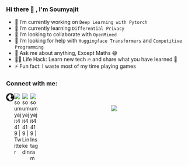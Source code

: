 ### Hi there 👋 , **I'm Soumyajit**
<!--
**soumyajit4419/soumyajit4419** is a ✨ _special_ ✨ repository because its `README.md` (this file) appears on your GitHub profile. 
Here are some ideas to get you started: -->
- 🔭 I’m currently working on `Deep Learning with Pytorch`
- 🌱 I’m currently learning `Differential Privacy`
- 👯 I’m looking to collaborate with `OpenMined`
- 🤔 I’m looking for help with `Huggingface Transformers` and `Competitive Programming`
- 💬 Ask me about anything, Except Maths :sweat_smile:
- 👨‍💻 Life Hack: Learn new tech :fire: and share what you have learned :tada:
- ⚡ Fun fact: I waste most of my time playing games

### Connect with me:
[<img align="left" alt="webpage" width="22px" src="https://raw.githubusercontent.com/iconic/open-iconic/master/svg/globe.svg" />][website]
[<img align="left" alt="soumyajit4419 | Twitter" width="22px" src="https://cdn.jsdelivr.net/npm/simple-icons@v3/icons/twitter.svg" />][twitter]
[<img align="left" alt="soumyajit4419  | LinkedIn" width="22px" src="https://cdn.jsdelivr.net/npm/simple-icons@v3/icons/linkedin.svg" />][linkedin]
[<img align="left" alt="soumyajit4419  | Instagram" width="22px" src="https://cdn.jsdelivr.net/npm/simple-icons@v3/icons/instagram.svg" />][instagram]
<br />

<div align="center">
  <img align="center" src="https://github-readme-stats.anuraghazra1.vercel.app/api?username=soumyajit4419&show_icons=true" />
</div>

[website]: https://mywebpage.ashish454570.now.sh/
[twitter]: https://twitter.com/soumyajit4419
[instagram]: https://www.instagram.com/s.o.u.m.y.a_j.i.t/
[linkedin]: https://www.linkedin.com/in/soumyajit4419/

